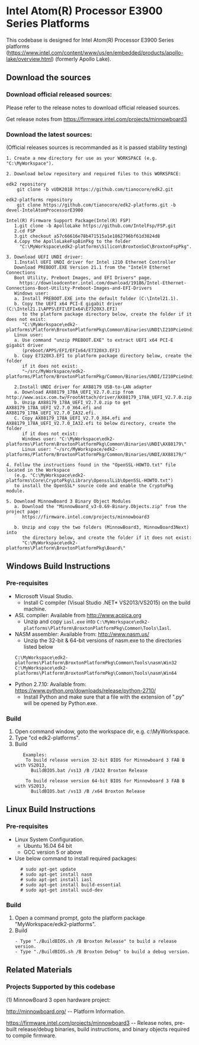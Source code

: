 ﻿# ﻿Intel Atom(R) Processor E3900 Series Platforms

This codebase is designed for Intel Atom(R) Processor E3900 Series platforms
(https://www.intel.com/content/www/us/en/embedded/products/apollo-lake/overview.html) (formerly Apollo Lake).

## **Download the sources**

### Download official released sources:

 Please refer to the release notes to download official released sources.

 Get release notes from https://firmware.intel.com/projects/minnowboard3

### Download the latest sources:

(Official releases sources is recommanded as it is passed stability testing)
```
1. Create a new directory for use as your WORKSPACE (e.g. "C:\MyWorkspace").

2. Download below repository and required files to this WORKSPACE:

edk2 repository
    git clone -b vUDK2018 https://github.com/tianocore/edk2.git

edk2-platforms repository
    git clone https://github.com/tianocore/edk2-platforms.git -b devel-IntelAtomProcessorE3900

Intel(R) Firmware Support Package(Intel(R) FSP)
   1.git clone -b ApolloLake https://github.com/IntelFsp/FSP.git
   2.cd FSP
   3.git checkout a57c66616e78b471515a1e1862796bf61d3824d8
   4.Copy the ApolloLakeFspBinPkg to the folder
     "C:\MyWorkspace\edk2-platforms\Silicon\BroxtonSoC\BroxtonFspPkg".

3. Download UEFI UNDI driver:
   1.Install UEFI UNDI driver for Intel i210 Ethernet Controller
   Download PREBOOT.EXE Version 21.1 from the "Intel® Ethernet Connections 
   Boot Utility, Preboot Images, and EFI Drivers" page.
     https://downloadcenter.intel.com/download/19186/Intel-Ethernet-Connections-Boot-Utility-Preboot-Images-and-EFI-Drivers
   Windows user:
   a. Install PREBOOT.EXE into the default folder (C:\Intel21.1).
   b. Copy the UEFI x64 PCI-E gigabit driver (C:\Intel21.1\APPS\EFI\EFIx64\E7320X3.EFI) 
      to the platform package directory below, create the folder if it does not exist:
      "C:\MyWorkspace\edk2-platforms\Platform\BroxtonPlatformPkg\Common\Binaries\UNDI\I210PcieUndiDxe"
   Linux user:
   a. Use command "unzip PREBOOT.EXE" to extract UEFI x64 PCI-E gigabit driver 
      (preboot/APPS/EFI/EFIx64/E7320X3.EFI)
   b. Copy E7320X3.EFI to platform package directory below, create the folder
      if it does not exist:
      "~/src/MyWorkspace/edk2-platforms/Platform/BroxtonPlatformPkg/Common/Binaries/UNDI/I210PcieUndiDxe"

   2.Install UNDI driver for AX88179 USB-to-LAN adapter
   a. Download AX88179_178A_UEFI_V2.7.0.zip from http://www.asix.com.tw/FrootAttach/driver/AX88179_178A_UEFI_V2.7.0.zip.
   b. Unzip AX88179_178A_UEFI_V2.7.0.zip to get AX88179_178A_UEFI_V2.7.0_X64.efi and AX88179_178A_UEFI_V2.7.0_IA32.efi.
   C. Copy AX88179_178A_UEFI_V2.7.0_X64.efi and AX88179_178A_UEFI_V2.7.0_IA32.efi to below directory, create the folder
      if it does not exist:
      Windows user: "C:\MyWorkspace\edk2-platforms\Platform\BroxtonPlatformPkg\Common\Binaries\UNDI\AX88179\"
      Linux user: "~/src/MyWorkspace/edk2-platforms/Platform/BroxtonPlatformPkg/Common/Binaries/UNDI/AX88179/"

4. Follow the instructions found in the "OpenSSL-HOWTO.txt" file located in the Workspace
   (e.g. "C:\MyWorkspace\edk2-platforms\Core\CryptoPkg\Library\OpensslLib\OpenSSL-HOWTO.txt")
   to install the OpenSSL* source code and enable the CryptoPkg module.   

5. Download MinnowBoard 3 Binary Object Modules
   a. Download the "MinnowBoard_v3-0.69-Binary.Objects.zip" from the project page:
      https://firmware.intel.com/projects/minnowboard3

   b. Unzip and copy the two folders (MinnowBoard3, MinnowBoard3Next) into
      the directory below, and create the folder if it does not exist:
      "C:\MyWorkspace\edk2-platforms\Platform\BroxtonPlatformPkg\Board\"
```

## **Windows Build Instructions**

### Pre-requisites

* Microsoft Visual Studio.
  - Install C compiler (Visual Studio .NET* VS2013/VS2015) on the build machine.
* ASL compiler: Available from http://www.acpica.org
  - Unzip and copy ```iasl.exe``` into ```C:\MyWorkspace\edk2-platforms\Platform\BroxtonPlatformPkg\Common\Tools\Iasl```.
* NASM assembler:  Available from: http://www.nasm.us/
  - Unzip the 32-bit & 64-bit versions of nasm.exe to the directories listed below
  ```
  C:\MyWorkspace\edk2-platforms\Platform\BroxtonPlatformPkg\Common\Tools\nasm\Win32
  C:\MyWorkspace\edk2-platforms\Platform\BroxtonPlatformPkg\Common\Tools\nasm\Win64
  ```
* Python 2.7.10:  Available from: https://www.python.org/downloads/release/python-2710/
  - Install Python and make sure that a file with the extension of ".py" will be opened by Python.exe.

### Build

1. Open command window, goto the workspace dir, e.g. c:\MyWorkspace.
2. Type "cd edk2-platforms".
3. Build
   ```
      Examples:      
       To build release version 32-bit BIOS for Minnowboard 3 FAB B with VS2013,
         BuildBIOS.bat /vs13 /B /IA32 Broxton Release
            
       To build release version 64-bit BIOS for Minnowboard 3 FAB B with VS2013,
         BuildBIOS.bat /vs13 /B /x64 Broxton Release
   ```
## **Linux Build Instructions**

### Pre-requisites

* Linux System Configuration.
  - Ubuntu 16.04 64 bit
  - GCC version 5 or above
* Use below command to install required packages:
    ```
      # sudo apt-get update
      # sudo apt-get install nasm 
      # sudo apt-get install iasl
      # sudo apt-get install build-essential
      # sudo apt-get install uuid-dev
	```

### Build

1. Open a command prompt, goto the platform package "MyWorkspace/edk2-platforms".
2. Build
   ```
   - Type "./BuildBIOS.sh /B Broxton Release" to build a release version.
   - Type "./BuildBIOS.sh /B Broxton Debug" to build a debug version.
   ```
   
## **Related Materials**

### Projects Supported by this codebase

   (1) MinnowBoard 3 open hardware project:
  
   http://minnowboard.org/ -- Platform Information.

   https://firmware.intel.com/projects/minnowboard3 -- Release notes, pre-built release/debug binaries, build instructions, and binary objects required to compile firmware.



